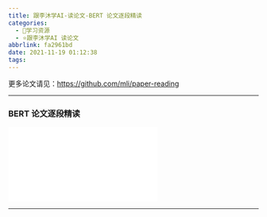 ```yaml
---
title: 跟李沐学AI-读论文-BERT 论文逐段精读
categories:
  - 🌙学习资源
  - ⭐跟李沐学AI 读论文
abbrlink: fa2961bd
date: 2021-11-19 01:12:38
tags:
---
```


更多论文请见：<https://github.com/mli/paper-reading>

***

### BERT 论文逐段精读

<iframe src="//player.bilibili.com/player.html?aid=464324279&bvid=BV1PL411M7eQ&cid=444844922&page=1" scrolling="no" border="0" frameborder="no" framespacing="0" allowfullscreen="true"> </iframe>

<!--more-->

***
